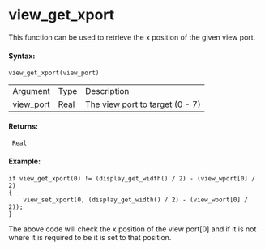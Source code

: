 # view_get_xport

This function can be used to retrieve the x position of the given view
port.

#### Syntax:

``` gml
view_get_xport(view_port)
```

|           |                                                                         |                                 |
|-----------|-------------------------------------------------------------------------|---------------------------------|
| Argument  | Type                                                                    | Description                     |
| view_port |  [Real](../../../../../GameMaker_Language/GML_Overview/Data_Types)  | The view port to target (0 - 7) |

#### Returns:

``` gml
 Real
```

#### Example:

``` gml
if view_get_xport(0) != (display_get_width() / 2) - (view_wport[0] / 2)
{
    view_set_xport(0, (display_get_width() / 2) - (view_wport[0] / 2));
}
```

The above code will check the x position of the view port\[0\] and if it
is not where it is required to be it is set to that position.

